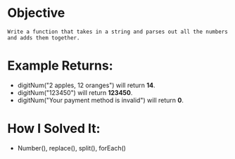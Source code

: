 # Objective
    Write a function that takes in a string and parses out all the numbers and adds them together.

# Example Returns:
* digitNum("2 apples, 12 oranges") will return **14**.
* digitNum("123450") will return **123450**.
* digitNum("Your payment method is invalid") will return **0**.

# How I Solved It:
* Number(), replace(), split(), forEach()
